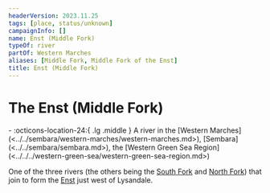 ```yaml
---
headerVersion: 2023.11.25
tags: [place, status/unknown]
campaignInfo: []
name: Enst (Middle Fork)
typeOf: river
partOf: Western Marches
aliases: [Middle Fork, Middle Fork of the Enst]
title: Enst (Middle Fork)
---
```

# The Enst (Middle Fork)
<div class="grid cards ext-narrow-margin ext-one-column" markdown>
-    :octicons-location-24:{ .lg .middle } A river in the [Western Marches](<../../sembara/western-marches/western-marches.md>), [Sembara](<../../sembara/sembara.md>), the [Western Green Sea Region](<../../../western-green-sea/western-green-sea-region.md>)  
</div>


One of the three rivers (the others being the [South Fork](<./enst-south-fork.md>) and [North Fork](<./enst-north-fork.md>)) that join to form the [Enst](<./enst.md>) just west of Lysandale.